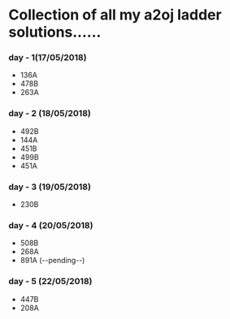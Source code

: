 # Collection of all my a2oj ladder solutions......

### day - 1(17/05/2018)
* 136A
* 478B
* 263A

### day - 2 (18/05/2018)
* 492B
* 144A
* 451B
* 499B
* 451A

### day - 3 (19/05/2018)
* 230B

### day - 4 (20/05/2018)
* 508B
* 268A
* 891A (--pending--)

### day - 5 (22/05/2018)
* 447B
* 208A
